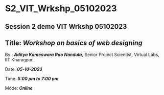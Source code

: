 # S2_VIT_Wrkshp_05102023
## Session 2 demo VIT Wrkshp 05102023

## Title: ***Workshop on basics of web designing***

By : ***Aditya Kameswara Rao Nandula,*** Senior Project Scientist, Virtual Labs, IIT Kharagpur.

Date: ***05-10-2023***

Time: ***5:00 pm to 7:00 pm***

Mode: ***Online***


